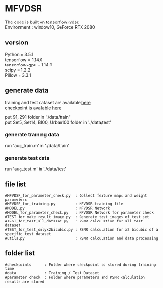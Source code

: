# MFVDSR

The code is built on [tensorflow-vdsr](https://github.com/Jongchan/tensorflow-vdsr).   
Environment : window10, GeForce RTX 2080   

## version
Python = 3.5.1   
tensorflow = 1.14.0   
tensorflow-gpu = 1.14.0   
scipy = 1.2.2   
Pillow = 3.3.1   

## generate data
training and test dataset are available [here](https://drive.google.com/open?id=1PMcy0J6NEpYb8AvDohw_0ceBIsjdRa8W)   
checkpoint is available [here](https://drive.google.com/drive/folders/1VprfcEtB7OpabL3g5NT5KjH_YCZNxK2q?usp=sharing)

put 91, 291 folder in './data/train'   
put Set5, Set14, B100, Urban100 folder in './data/test'

### generate training data
run 'aug_train.m' in './data/train'
### generate test data
run 'aug_test.m' in './data/test'


## file list
```shell
#MFVDSR_for_parameter_check.py  : Collect feature maps and weight parameters
#MFVDSR_for_training.py         : MFVDSR training file
#MODEL.py                       : MFVDSR Network
#MODEL_for_parameter_check.py   : MFVDSR Network for parameter check
#TEST_for_make_result_image.py  : Generate test images of test set
#TEST_for_test_all_dataset.py   : PSNR calculation for all test dataset
#TEST_for_test_onlyx2bicubic.py : PSNR calculation for x2 bicubic of a specific test dataset
#utils.py                       : PSNR calculation and data processing
```

## folder list
```shell
#checkpoints      : Folder where checkpoint is stored during training time
#data             : Training / Test Dataset
#parameter check  : Folder where parameters and PSNR calculation results are stored
```